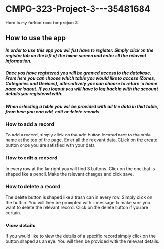 # CMPG-323-Project-3---35481684
Here is my forked repo for project 3
## How to use the app
##### In order to use this app you will fist have to register. Simply click on the register tab on the left of the home screen and enter all the relavant information.
##### Once you have registered you will be granted access to the database. From here you can choose which table you would like to access (Zones, Categories and Devices), alternatively you can choose to return to home page or logout. If you logout you will have to log back in with the account details you registered with.
##### When selecting a table you will be provided with all the data in that table, from here you can add, edit or delete records .
### How to add a record
To add a record, simply click on the add button located next to the table name at the top of the page. Enter all the relevant data. CLick on the create button once you are satisfied with your data.
### How to edit a recoerd
In every row at the far right you will find 3 buttons. Click on the one that is shaped like a pencil. Make the relevant changes and click save.
### How to delete a record
The delete button is shaped like a trash can in every row. Simply click on the button. You will then be prompted with a message to make sure you want to delete the relevant record. Click on the delete button if you are certain.
### View details
If you would like to view the details of a specific record simply click on the button shaped as an eye. You will then be provided with the relevant details.
